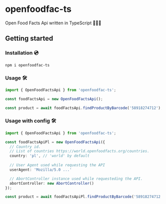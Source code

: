 # openfoodfac-ts

Open Food Facts Api written in TypeScript 🥫🍕🍼

## Getting started

### Installation 💿
`npm i openfoodfac-ts`

### Usage 🛠️

```ts
import { OpenFoodFactsApi } from 'openfoodfac-ts';

const foodFactsApi = new OpenFoodFactsApi();

const product = await foodFactsApi.findProductByBarcode('58918274712');
```

### Usage with config 🛠️

```ts
import { OpenFoodFactsApi } from 'openfoodfac-ts';

const foodFactsApiPl = new OpenFoodFactsApi({
  // Country id.
  // List of countries https://world.openfoodfacts.org/countries.
  country: 'pl', // 'world' by default
  
  // User Agent used while requesting the API
  userAgent: 'Mozilla/5.0 ...'

  // AbortController instance used while requesteding the API.
  abortController: new AbortController()
});

const product = await foodFactsApiPl.findProductByBarcode('58918274712');
```